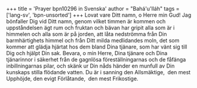 +++
title = 'Prayer bpn10296 in Svenska'
author = "Bahá'u'lláh"
tags = ['lang-sv', 'bpn-unsorted']
+++
Lovat vare Ditt namn, o Herre min Gud! Jag bönfaller Dig vid Ditt namn, genom vilket timmen är kommen och uppståndelsen ägt rum och fruktan och bävan har gripit alla som är i himmelen och alla som är på jorden, att låta nedströmma från Din barmhärtighets himmel och från Ditt milda medlidandes moln, det som kommer att glädja hjärtat hos dem bland Dina tjänare, som har vänt sig till Dig och hjälpt Din sak.
Bevara, o min Herre, Dina tjänare och Dina tjänarinnor i säkerhet från de gagnlösa föreställningarnas och de fåfänga inbillningarnas pilar, och skänk ur Din nåds händer en munfull av Din kunskaps stilla flödande vatten.
Du är i sanning den Allsmäktige,  den mest Upphöjde, den evigt Förlåtande,  den mest Frikostige.
